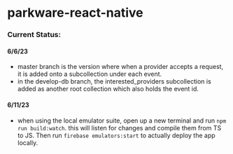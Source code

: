 # parkware-react-native

### Current Status:
#### 6/6/23
- master branch is the version where when a provider accepts a request, it is added onto a subcollection under each event. 
- in the develop-db branch, the interested_providers subcollection is added as another root collection which also holds the event id. 

#### 6/11/23
- when using the local emulator suite, open up a new terminal and run `npm run build:watch`. this will listen for changes and compile them from TS to JS. Then run `firebase emulators:start` to actually deploy the app locally. 
